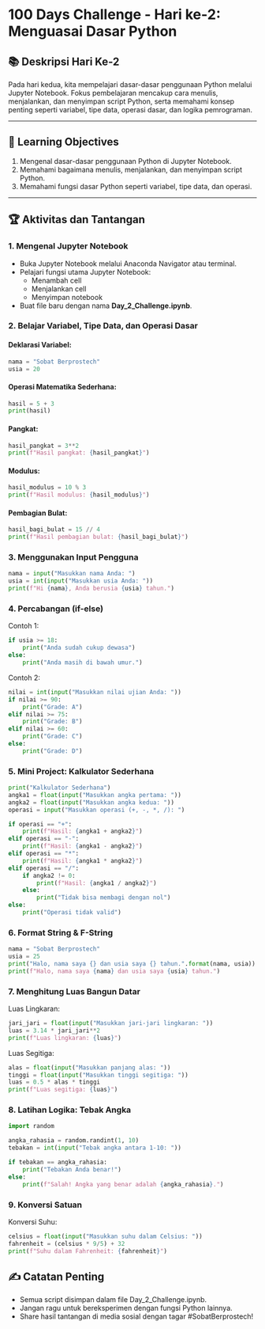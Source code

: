 # 100 Days Challenge - Hari ke-2: Menguasai Dasar Python

## 📚 Deskripsi Hari Ke-2
Pada hari kedua, kita mempelajari dasar-dasar penggunaan Python melalui Jupyter Notebook. Fokus pembelajaran mencakup cara menulis, menjalankan, dan menyimpan script Python, serta memahami konsep penting seperti variabel, tipe data, operasi dasar, dan logika pemrograman.

---

## 🎯 Learning Objectives
1. Mengenal dasar-dasar penggunaan Python di Jupyter Notebook.
2. Memahami bagaimana menulis, menjalankan, dan menyimpan script Python.
3. Memahami fungsi dasar Python seperti variabel, tipe data, dan operasi.

---

## 🏆 Aktivitas dan Tantangan

### 1. Mengenal Jupyter Notebook
- Buka Jupyter Notebook melalui Anaconda Navigator atau terminal.
- Pelajari fungsi utama Jupyter Notebook:
  - Menambah cell
  - Menjalankan cell
  - Menyimpan notebook
- Buat file baru dengan nama **Day_2_Challenge.ipynb**.

### 2. Belajar Variabel, Tipe Data, dan Operasi Dasar
#### Deklarasi Variabel:
```python
nama = "Sobat Berprostech"
usia = 20
```
#### Operasi Matematika Sederhana:
```python
hasil = 5 + 3
print(hasil)
```
#### Pangkat:
```python
hasil_pangkat = 3**2
print(f"Hasil pangkat: {hasil_pangkat}")
```
#### Modulus:
```python
hasil_modulus = 10 % 3
print(f"Hasil modulus: {hasil_modulus}")
```
#### Pembagian Bulat:
```python
hasil_bagi_bulat = 15 // 4
print(f"Hasil pembagian bulat: {hasil_bagi_bulat}")
```

### 3. Menggunakan Input Pengguna
```python
nama = input("Masukkan nama Anda: ")
usia = int(input("Masukkan usia Anda: "))
print(f"Hi {nama}, Anda berusia {usia} tahun.")
```

### 4. Percabangan (if-else)
Contoh 1:
```python
if usia >= 18:
    print("Anda sudah cukup dewasa")
else:
    print("Anda masih di bawah umur.")
```

Contoh 2:
```python
nilai = int(input("Masukkan nilai ujian Anda: "))
if nilai >= 90:
    print("Grade: A")
elif nilai >= 75:
    print("Grade: B")
elif nilai >= 60:
    print("Grade: C")
else:
    print("Grade: D")
```

### 5. Mini Project: Kalkulator Sederhana
```python
print("Kalkulator Sederhana")
angka1 = float(input("Masukkan angka pertama: "))
angka2 = float(input("Masukkan angka kedua: "))
operasi = input("Masukkan operasi (+, -, *, /): ")

if operasi == "+":
    print(f"Hasil: {angka1 + angka2}")
elif operasi == "-":
    print(f"Hasil: {angka1 - angka2}")
elif operasi == "*":
    print(f"Hasil: {angka1 * angka2}")
elif operasi == "/":
    if angka2 != 0:
        print(f"Hasil: {angka1 / angka2}")
    else:
        print("Tidak bisa membagi dengan nol")
else:
    print("Operasi tidak valid")
```

### 6. Format String & F-String
```python
nama = "Sobat Berprostech"
usia = 25
print("Halo, nama saya {} dan usia saya {} tahun.".format(nama, usia))
print(f"Halo, nama saya {nama} dan usia saya {usia} tahun.")
```

### 7. Menghitung Luas Bangun Datar
Luas Lingkaran:
```python
jari_jari = float(input("Masukkan jari-jari lingkaran: "))
luas = 3.14 * jari_jari**2
print(f"Luas lingkaran: {luas}")
```

Luas Segitiga:
```python
alas = float(input("Masukkan panjang alas: "))
tinggi = float(input("Masukkan tinggi segitiga: "))
luas = 0.5 * alas * tinggi
print(f"Luas segitiga: {luas}")
```

### 8. Latihan Logika: Tebak Angka
```python
import random

angka_rahasia = random.randint(1, 10)
tebakan = int(input("Tebak angka antara 1-10: "))

if tebakan == angka_rahasia:
    print("Tebakan Anda benar!")
else:
    print(f"Salah! Angka yang benar adalah {angka_rahasia}.")
```

### 9. Konversi Satuan
Konversi Suhu:
```python
celsius = float(input("Masukkan suhu dalam Celsius: "))
fahrenheit = (celsius * 9/5) + 32
print(f"Suhu dalam Fahrenheit: {fahrenheit}")
```

## ✍️ Catatan Penting
- Semua script disimpan dalam file Day_2_Challenge.ipynb.
- Jangan ragu untuk bereksperimen dengan fungsi Python lainnya.
- Share hasil tantangan di media sosial dengan tagar #SobatBerprostech!
